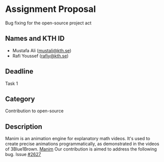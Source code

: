 # Assignment Proposal
Bug fixing for the open-source project act

## Names and KTH ID
- Mustafa Ali (mustali@kth.se)
- Rafi Youssef (rafiy@kth.se)

## Deadline
Task 1

## Category
Contribution to open-source

## Description
Manim is an animation engine for explanatory math videos. It's used to create precise animations programmatically, as demonstrated in the videos of 3Blue1Brown. [Manim](https://github.com/ManimCommunity/manim)
Our contribution is aimed to address the following bug. Issue [#2627](https://github.com/ManimCommunity/manim/issues/2627)




